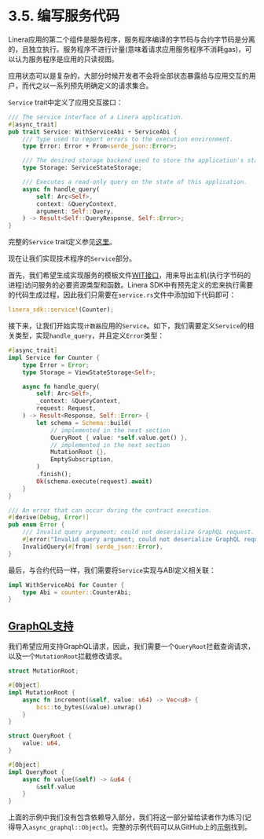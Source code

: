 # 3.5. 编写服务代码

Linera应用的第二个组件是服务程序，服务程序编译的字节码与合约字节码是分离的，且独立执行。服务程序不进行计量(意味着请求应用服务程序不消耗gas)，可以认为服务程序是应用的只读视图。

应用状态可以是复杂的，大部分时候开发者不会将全部状态暴露给与应用交互的用户，而代之以一系列预先明确定义的请求集合。

`Service` trait中定义了应用交互接口：

```rust
/// The service interface of a Linera application.
#[async_trait]
pub trait Service: WithServiceAbi + ServiceAbi {
    /// Type used to report errors to the execution environment.
    type Error: Error + From<serde_json::Error>;

    /// The desired storage backend used to store the application's state.
    type Storage: ServiceStateStorage;

    /// Executes a read-only query on the state of this application.
    async fn handle_query(
        self: Arc<Self>,
        context: &QueryContext,
        argument: Self::Query,
    ) -> Result<Self::QueryResponse, Self::Error>;
}
```

完整的`Service` trait定义参见[这里](https://github.com/linera-io/linera-protocol/blob/main/linera-sdk/src/lib.rs)。

现在让我们实现技术程序的`Service`部分。

首先，我们希望生成实现服务的模板文件[WIT接口](https://component-model.bytecodealliance.org/design/wit.html)，用来导出主机(执行字节码的进程)访问服务的必要资源类型和函数。Linera SDK中有预先定义的宏来执行需要的代码生成过程，因此我们只需要在`service.rs`文件中添加如下代码即可：

```rust
linera_sdk::service!(Counter);
```

接下来，让我们开始实现`计数器`应用的`Service`。如下，我们需要定义`Service`的相关类型，实现`handle_query`，并且定义`Error`类型：

```rust
#[async_trait]
impl Service for Counter {
    type Error = Error;
    type Storage = ViewStateStorage<Self>;

    async fn handle_query(
        self: Arc<Self>,
        _context: &QueryContext,
        request: Request,
    ) -> Result<Response, Self::Error> {
        let schema = Schema::build(
            // implemented in the next section
            QueryRoot { value: *self.value.get() },
            // implemented in the next section
            MutationRoot {},
            EmptySubscription,
        )
        .finish();
        Ok(schema.execute(request).await)
    }
}

/// An error that can occur during the contract execution.
#[derive(Debug, Error)]
pub enum Error {
    /// Invalid query argument; could not deserialize GraphQL request.
    #[error("Invalid query argument; could not deserialize GraphQL request")]
    InvalidQuery(#[from] serde_json::Error),
}
```

最后，与合约代码一样，我们需要将`Service`实现与ABI定义相关联：

```rust
impl WithServiceAbi for Counter {
    type Abi = counter::CounterAbi;
}
```

## [GraphQL支持](https://linera-dev.respeer.ai/#/v1/zh_CN/sdk/service?id=adding-graphql-compatibility)

我们希望应用支持GraphQL请求，因此，我们需要一个`QueryRoot`拦截查询请求，以及一个`MutationRoot`拦截修改请求。

```rust
struct MutationRoot;

#[Object]
impl MutationRoot {
    async fn increment(&self, value: u64) -> Vec<u8> {
        bcs::to_bytes(&value).unwrap()
    }
}

struct QueryRoot {
    value: u64,
}

#[Object]
impl QueryRoot {
    async fn value(&self) -> &u64 {
        &self.value
    }
}
```

上面的示例中我们没有包含依赖导入部分，我们将这一部分留给读者作为练习(记得导入`async_graphql::Object`)。完整的示例代码可以从GitHub上的[示例](https://github.com/linera-io/linera-protocol/blob/main/examples/counter/src/service.rs)找到。

